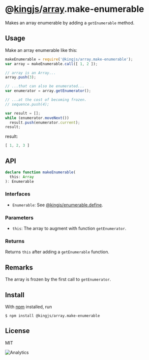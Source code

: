 # @[kingjs](https://www.npmjs.com/package/kingjs)/[array](https://www.npmjs.com/package/@kingjs/array).make-enumerable
Makes an array enumerable by adding a `getEnumerable` method.
## Usage
Make an array enumerable like this:
```js
makeEnumerable = require('@kingjs/array.make-enumerable');
var array = makeEnumerable.call([ 1, 2 ]);

// array is an Array...
array.push(3); 

// ...that can also be enumerated...
var enumerator = array.getEnumerator();

// ...at the cost of becoming frozen.
// sequence.push(4); 

var result = [];
while (enumerator.moveNext())
  result.push(enumerator.current);
result;
```
result:
```js
[ 1, 2, 3 ]
```
## API
```ts
declare function makeEnumerable(
  this: Array
): Enumerable
```
### Interfaces
- `Enumerable`: See [@kingjs/enumerable.define](https://www.npmjs.com/package/@kingjs/enumerable.define).
### Parameters
- `this`: The array to augment with function `getEnumerator`.
### Returns
Returns `this` after adding a `getEnumerable` function. 
## Remarks
The array is frozen by the first call to `getEnumerator`.
## Install
With [npm](https://npmjs.org/) installed, run
```
$ npm install @kingjs/array.make-enumerable
```
## License
MIT

![Analytics](https://analytics.kingjs.net/array/make-enumerable)